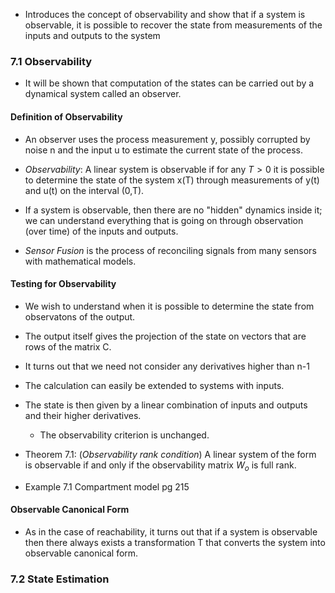 - Introduces the concept of observability and show that if a system is observable, it is possible to recover the state from measurements of the inputs and outputs to the system

### 7.1 Observability

- It will be shown that computation of the states can be carried out by a dynamical system called an observer.

#### Definition of Observability

- An observer uses the process measurement y, possibly corrupted by noise n and the input u to estimate the current state of the process.

- *Observability*: A linear system is observable if for any $T > 0$ it is possible to determine the state of the system x(T) through measurements of y(t) and u(t) on the interval (0,T).

- If a system is observable, then there are no "hidden" dynamics inside it; we can understand everything that is going on through observation (over time) of the inputs and outputs.

- *Sensor Fusion* is the process of reconciling signals from many sensors with mathematical models.

#### Testing for Observability

- We wish to understand when it is possible to determine the state from observatons of the output.

- The output itself gives the projection of the state on vectors that are rows of the matrix C.

- It turns out that we need not consider any derivatives higher than n-1

- The calculation can easily be extended to systems with inputs.

- The state is then given by a linear combination of inputs and outputs and their higher derivatives.
	- The observability criterion is unchanged.

- Theorem 7.1: (*Observability rank condition*) A linear system of the form is observable if and only if the observability matrix $W_o$ is full rank.

- Example 7.1 Compartment model pg 215

#### Observable Canonical Form

- As in the case of reachability, it turns out that if a system is observable then there always exists a transformation T that converts the system into observable canonical form.

### 7.2 State Estimation

